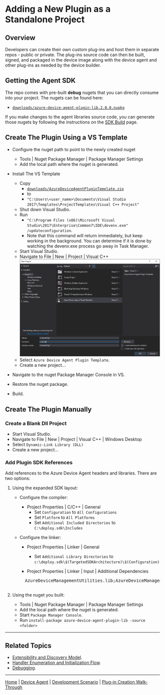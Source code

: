 # Adding a New Plugin as a Standalone Project

## Overview

Developers can create their own custom plug-ins and host them in separate repos - public or private.
The plug-ins source code can then be built, signed, and packaged in the device image along with the device agent and other plug-ins as needed by the device builder.

## Getting the Agent SDK

The repo comes with pre-built **debug** nugets that you can directly consume into your project.
The nugets can be found here:

- [`downloads/azure-device-agent-plugin-lib.2.0.0.nupkg`](../../../downloads/azure-device-agent-plugin-lib.2.0.0.nupkg)

If you make changes to the agent libraries source code, you can generate those nugets by following the instructions on the [SDK Build](sdk-build.md) page.

## Create The Plugin Using a VS Template

- Configure the nuget path to point to the newly created nuget
    - Tools | Nuget Package Manager | Package Manager Settings
    - Add the local path where the nuget is generated.

- Install The VS Template
    - Copy 
        - [`downloads/AzureDeviceAgentPluginTemplate.zip`](../../../downloads/AzureDeviceAgentPluginTemplate.zip)
        - to
        - `"C:\Users\<user_name>\Documents\Visual Studio 2017\Templates\ProjectTemplates\Visual C++ Project"`
    - Shut down Visual Studio.
    - Run
        - `"C:\Program Files (x86)\Microsoft Visual Studio\2017\Enterprise\Common7\IDE\devenv.exe" /updateconfiguration`.
        - Note that this command will return immediately, but keep working in the background. You can determine if it is done by watching the devenv.exe process go away in Task Manager.
    - Start Visual Studio.
    - Navigate to File | New | Project | Visual C++
        <img src="plugin-build-standalone-wizard.png" />
    - Select `Azure Device Agent Plugin Template`.
    - Create a new project...

- Navigate to the nuget Package Manager Console in VS.
- Restore the nuget package.
- Build.

## Create The Plugin Manually

### Create a Blank Dll Project

- Start Visual Studio.
- Navigate to File | New | Project | Visual C++ | Windows Desktop
- Select `Dynamic-Link Library (DLL)`
- Create a new project...

### Add Plugin SDK References

Add references to the Azure Device Agent headers and libraries. There are two options:

1. Using the expanded SDK layout:
    - Configure the compiler:
        - Project Properties | C/C++ | General
            - Set `Configuration` to `All Configurations`
            - Set `Platform` to `All Platforms`
            - Set `Additional Included Directories` to `C:\deploy.sdk\Includes`

    - Configure the linker:
        - Project Properties | Linker | General
            - Set `Additional Library Directories` to `c:\deploy.sdk\$(TargetedSDKArchitecture)\$(Configuration)`

        - Project Properties | Linker | Input | Additional Dependencies
        <pre>
        AzureDeviceManagementUtilities.lib;AzureDeviceManagementCommon.lib;AzureDeviceManagementPluginCommon.lib;Crypt32.lib
        </pre>

2. Using the nuget you built:
    - Tools | Nuget Package Manager | Package Manager Settings
    - Add the local path where the nuget is generated.
    - Start `Package Manager Console`.
    - Run `install-package azure-device-agent-plugin-lib -source <folder>`

----

## Related Topics

- [Extensibility and Discovery Model](../extensibility-and-discovery-model.md).
- [Handler Enumeration and Initialization Flow](../extensibility-and-discovery-model/handler-enumeration-flow.md).
- [Debugging](debugging.md).

----

[Home](../../../README.md) | [Device Agent](../device-agent.md) | [Development Scenario](../development-scenario.md) | [Plug-in Creation Walk-Through](developer-plugin-creation.md)

